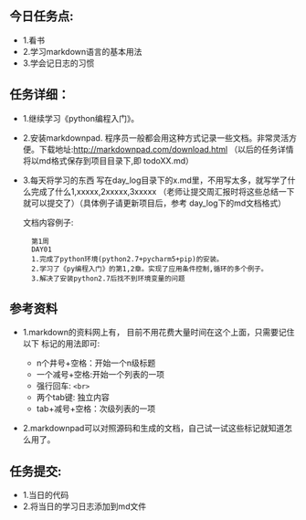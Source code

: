## 今日任务点:
- 1.看书
- 2.学习markdown语言的基本用法 
- 3.学会记日志的习惯

## 任务详细：
- 1.继续学习《python编程入门》。

- 2.安装markdownpad. 程序员一般都会用这种方式记录一些文档。非常灵活方便。下载地址:http://markdownpad.com/download.html  （以后的任务详情将以md格式保存到项目目录下,即 todoXX.md）


- 3.每天将学习的东西 写在day_log目录下的x.md里，不用写太多，就写学了什么完成了什么1,xxxxx,2xxxxx,3xxxxx   （老师让提交周汇报时将这些总结一下就可以提交了）（具体例子请更新项目后，参考 day_log下的md文档格式）

	文档内容例子:
	
		第1周
		DAY01
		1.完成了python环境(python2.7+pycharm5+pip)的安装。
		2.学习了《py编程入门》的第1,2章。实现了应用条件控制,循环的多个例子。
		3.解决了安装python2.7后找不到环境变量的问题

## 参考资料

- 1.markdown的资料网上有， 目前不用花费大量时间在这个上面，只需要记住以下 标记的用法即可:  

	- n个井号+空格：开始一个n级标题
	- 一个减号+空格:开始一个列表的一项
	- 强行回车: `<br>`
	- 两个tab键: 独立内容
	- tab+减号+空格：次级列表的一项
- 2.markdownpad可以对照源码和生成的文档，自己试一试这些标记就知道怎么用了。


## 任务提交:

- 1.当日的代码
- 2.将当日的学习日志添加到md文件 